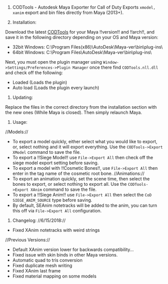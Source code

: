 1.  CODTools - Autodesk Maya Exporter for Call of Duty
Exports `xmodel, xanim` export and bin files directly from Maya (2013+).

1.  Installation:

Download the latest [CODTools](https://mega.nz/#!REA3GaKJ!zGPZkugi8VDo7Ce0XMpQ1L7eq8evJrG5dWMgfdzyTdM) for your Maya !!version!! and !!arch!!, and save it in the following directory depending on your OS and Maya version:
- 32bit Windows: C:\Program Files(x86)\AutoDesk\Maya-ver\bin\plug-ins\
- 64bit Windows: C:\Program Files\AutoDesk\Maya-ver\bin\plug-ins\

Next, you must open the plugin manager using `Window->Settings/Preferences->Plugin Manager` once there find `CODTools.nll.dll` and check off the following:
- Loaded (Loads the plugin)
- Auto load (Loads the plugin every launch)

1.  Updating:

Replace the files in the correct directory from the installation section with the new ones (While Maya is closed). Then simply relaunch Maya.

1.  Usage:

//Models://
- To export a model quickly, either select what you would like to export, or, select nothing and it will export everything. Use the `CODTools->Export XModel` command to save the file.
- To export a !!Siege Model!! use `File->Export All` then check off the siege model export setting before saving.
- To export a model with !!Cosmetic Bones!!, use `File->Export All` then enter in the tag name of the cosmetic root bone.
//Animations://
- To export an animation quickly, set the scene time, then select the bones to export, or select nothing to export all. Use the `CODTools->Export XAnim` command to save the file.
- To export a !!Siege Anim!! use `File->Export All` then select the `CoD SIEGE_ANIM_SOURCE` type before saving.
- By default, SEAnim notetracks will be added to the anim, you can turn this off via `File->Export All` configuration.

1.  Changelog:
//6/15/2018://
- Fixed XAnim notetracks with weird strings

//Previous Versions://
- Default XAnim version lower for backwards compatibility...
- Fixed issue with skin binds in other Maya versions.
- Automatic quad to tris conversion
- Fixed duplicate mesh writing
- Fixed XAnim last frame
- Fixed material mapping on some models